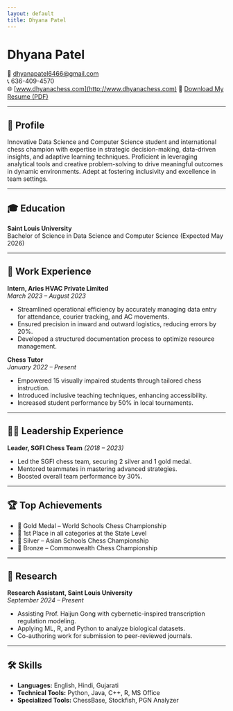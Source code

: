 ```yaml
---
layout: default
title: Dhyana Patel
---
```


# Dhyana Patel  
📧 dhyanapatel6466@gmail.com  
📞 636-409-4570  
🌐 [www.dhyanachess.com](http://www.dhyanachess.com)
📄 [Download My Resume (PDF)](DhyanaResume.pdf)

---

## 🎯 Profile

Innovative Data Science and Computer Science student and international chess champion with expertise in strategic decision-making, data-driven insights, and adaptive learning techniques. Proficient in leveraging analytical tools and creative problem-solving to drive meaningful outcomes in dynamic environments. Adept at fostering inclusivity and excellence in team settings.

---

## 🎓 Education

**Saint Louis University**  
Bachelor of Science in Data Science and Computer Science (Expected May 2026)

---

## 💼 Work Experience

**Intern, Aries HVAC Private Limited**  
*March 2023 – August 2023*  
- Streamlined operational efficiency by accurately managing data entry for attendance, courier tracking, and AC movements.  
- Ensured precision in inward and outward logistics, reducing errors by 20%.  
- Developed a structured documentation process to optimize resource management.

**Chess Tutor**  
*January 2022 – Present*  
- Empowered 15 visually impaired students through tailored chess instruction.  
- Introduced inclusive teaching techniques, enhancing accessibility.  
- Increased student performance by 50% in local tournaments.

---

## 🧑‍💼 Leadership Experience

**Leader, SGFI Chess Team** *(2018 – 2023)*  
- Led the SGFI chess team, securing 2 silver and 1 gold medal.  
- Mentored teammates in mastering advanced strategies.  
- Boosted overall team performance by 30%.

---

## 🏆 Top Achievements

- 🥇 Gold Medal – World Schools Chess Championship  
- 🥇 1st Place in all categories at the State Level  
- 🥈 Silver – Asian Schools Chess Championship  
- 🥉 Bronze – Commonwealth Chess Championship

---

## 🔬 Research

**Research Assistant, Saint Louis University**  
*September 2024 – Present*  
- Assisting Prof. Haijun Gong with cybernetic-inspired transcription regulation modeling.  
- Applying ML, R, and Python to analyze biological datasets.  
- Co-authoring work for submission to peer-reviewed journals.

---

## 🛠️ Skills

- **Languages:** English, Hindi, Gujarati  
- **Technical Tools:** Python, Java, C++, R, MS Office  
- **Specialized Tools:** ChessBase, Stockfish, PGN Analyzer  
